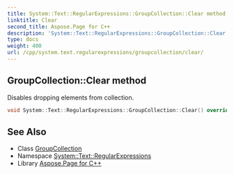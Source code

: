 ```yaml
---
title: System::Text::RegularExpressions::GroupCollection::Clear method
linktitle: Clear
second_title: Aspose.Page for C++
description: 'System::Text::RegularExpressions::GroupCollection::Clear method. Disables dropping elements from collection in C++.'
type: docs
weight: 400
url: /cpp/system.text.regularexpressions/groupcollection/clear/
---
```

## GroupCollection::Clear method


Disables dropping elements from collection.

```cpp
void System::Text::RegularExpressions::GroupCollection::Clear() override
```

## See Also

* Class [GroupCollection](../)
* Namespace [System::Text::RegularExpressions](../../)
* Library [Aspose.Page for C++](../../../)

